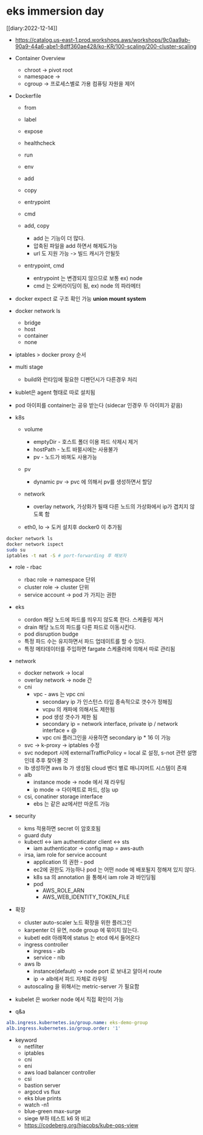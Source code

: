 # eks immersion day

[[diary:2022-12-14]] 

- https://catalog.us-east-1.prod.workshops.aws/workshops/9c0aa9ab-90a9-44a6-abe1-8dff360ae428/ko-KR/100-scaling/200-cluster-scaling

- Container Overview
  - chroot -> pivot root
  - namespace -> 
  - cgroup -> 프로세스별로 가용 컴퓨팅 자원을 제어
- Dockerfile
  - from
  - label
  - expose
  - healthcheck
  - run
  - env
  - add
  - copy
  - entrypoint
  - cmd
  
  - add, copy
    - add 는 기능이 더 많다.
    - 압축된 파일을 add 하면서 해제도가능 
    - url 도 지원 가능 -> 빌드 캐시가 안될듯
  - entrypoint, cmd
    - entrypoint 는 변경되지 않으므로 보통 ex) node
    - cmd 는 오버라이딩이 됨, ex) node 의 파라메터
    
- docker expect 로 구조 확인 가능 **union mount system**
- docker network ls
  - bridge
  - host
  - container
  - none
- iptables > docker proxy 순서
- multi stage
  - build와 런타임에 필요한 디펜던시가 다른경우 처리
  
- kublet은 agent 형태로 따로 설치됨
- pod 아이피를 container는 공유 받는다 (sidecar 인경우 두 아이피가 같음)

- k8s
  - volume
    - emptyDir - 호스트 폴더 이용 파드 삭제시 제거 
    - hostPath - 노트 바뀔시에는 사용불가
    - pv - 노드가 바껴도 사용가능
    
  - pv 
    - dynamic pv -> pvc 에 의해서 pv를 생성하면서 할당
    
  - network
    - overlay network, 가상화가 될때 다른 노드의 가상화에서 ip가 겹치지 않도록 함
    
  - eth0, lo -> 도커 설치후 docker0 이 추가됨
```sh
docker network ls 
docker network ispect 
sudo su
iptables -t nat -S # port-forwarding 후 해보자
```
- role - rbac
  - rbac role -> namespace 단위
  - cluster role -> cluster 단위
  - service account -> pod 가 가지는 권한
  
- eks
  - cordon 해당 노드에 파드를 띄우지 않도록 한다. 스케줄링 제거
  - drain 해당 노드의 파드를 다른 파드로 이동시킨다.
  - pod disruption budge
  - 특정 파드 수는 유지하면서 파드 업데이트를 할 수 있다.
  - 특정 메타데이터를 주입하면 fargate 스케줄러에 의해서 따로 관리됨
  
- network
  - docker network -> local
  - overlay network -> node 간
  - cni
    - vpc - aws 는 vpc cni
      - secondary ip 가 인스턴스 타입 종속적으로 갯수가 정해짐
      - vcpu 의 캐파에 의해서도 제한됨
      - pod 생성 갯수가 제한 됨
      - secondary ip = network interface, private ip / network interface + @
      - vpc cni 플러그인을 사용하면 secondary ip * 16 이 가능
  - svc -> k-proxy -> iptables 수정
  - svc nodeport 시에 externalTrafficPolicy = local 로 설정, s-not 관련 설명인데 추후 찾아볼 것
  - lb 생성하면 aws lb 가 생성됨 cloud 벤더 별로 매니지머트 시스템이 존재
  - alb
    - instance mode -> node 에서 재 라우팅
    - ip mode -> 다이렉트로 파드, 성능 up
  - csi, conatiner storage interface
    - ebs 는 같은 az에서만 마운트 가능
- security
  - kms 적용하면 secret 이 암호호됨
  - guard duty
  - kubectl <-> iam authenticator client <-> sts
    - iam authenticator -> config map = aws-auth
  - irsa, iam role for service account
    - application 의 권한 - pod
    - ec2에 권한도 가능하나 pod 는 어떤 node 에 배포될지 정해져 있지 않다.
    - k8s sa 의 annotation 을 통해서 iam role 과 바인딩됨
    - pod
      - AWS_ROLE_ARN
      - AWS_WEB_IDENTITY_TOKEN_FILE
- 확장
  - cluster auto-scaler 노드 확장을 위한 플러그인
  - karpenter 더 유연, node group 에 묶이지 않는다.
  - kubetl edit 아래쪽에 status 는 etcd 에서 들어온다
  - ingress controller
    - ingress - alb
    - service - nlb
  - aws lb
    - instance(default) -> node port 로 보내고 알아서 route
    - ip -> alb에서 파드 자체로 라우팅
  - autoscaling 을 위해서는 metric-server 가 필요함
  
- kubelet 은 worker node 에서 직접 확인이 가능
  
- q&a
```yaml
alb.ingress.kubernetes.io/group.name: eks-demo-group
alb.ingress.kubernetes.io/group.order: '1'
```
  
- keyword 
  - netfilter
  - iptables
  - cni
  - eni 
  - aws load balancer controller 
  - csi 
  - bastion server 
  - argocd vs flux
  - eks blue prints
  - watch -n1
  - blue-green max-surge
  - siege 부하 테스트 k6 와 비교
  - https://codeberg.org/hjacobs/kube-ops-view
